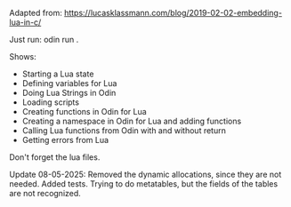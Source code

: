 Adapted from: https://lucasklassmann.com/blog/2019-02-02-embedding-lua-in-c/

Just run: odin run .

Shows:
  * Starting a Lua state
  * Defining variables for Lua
  * Doing Lua Strings in Odin
  * Loading scripts
  * Creating functions in Odin for Lua
  * Creating a namespace in Odin for Lua and adding functions
  * Calling Lua functions from Odin with and without return
  * Getting errors from Lua

Don't forget the lua files.

Update 08-05-2025: Removed the dynamic allocations, since they are not needed. Added tests. Trying to do metatables, but the fields of the tables are not recognized.
